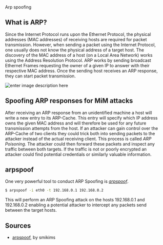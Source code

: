 Arp spoofing
## What is ARP?
Since the Internet Protocol runs upon the Ethernet Protocol, the physical addresses (MAC addresses) of receiving hosts are required for packet transmission. However, when sending a packet using the Internet Protocol, one usually does not know the physical address of a target host. The discovery of the MAC address of a host (on a Local Area Network) works using the Address Resolution Protocol. ARP works by sending broadcast Ethernet Frames requesting the owner of a given IP to answer with their respective MAC address. Once the sending host receives an ARP response, they can start packet transmission.

![enter image description here](https://marvel-b1-cdn.bc0a.com/f00000000216283/www.fortinet.com/content/fortinet-com/en_us/resources/cyberglossary/what-is-arp/_jcr_content/par/c05_container_copy_c/par/c28_image_copy_copy_.img.jpg/1625683953964.jpg)
## Spoofing ARP responses for MiM attacks
After receiving an ARP response from an unidentified machine a host will write a new entry to its ARP-Cache. This entry will specify which IP address owns the given MAC address and will therefore be used for any future transmission attempts from the host. If an attacker can gain control over the ARP-Cache of two clients they could trick both into sending packets to the attacker instead of the actual receiving client. This process is called *ARP Poisoning*. The attacker could then forward these packets and inspect any traffic between both targets. If the traffic is not or poorly encrypted an attacker could find potential credentials or similarly valuable information.

## arpspoof
One very powerful tool to conduct ARP Spoofing is [*arpspoof*](https://github.com/smikims/arpspoof).
```bash
$ arpspoof -i eth0 -t 192.168.0.1 192.168.0.2
```
This will perform an ARP Spoofing attack on the hosts 192.168.0.1 and 192.168.0.2 enabling a potential attacker to intercept any packets send between the target hosts.

## Sources
- [arpspoof](https://github.com/smikims/arpspoof), by smikims
